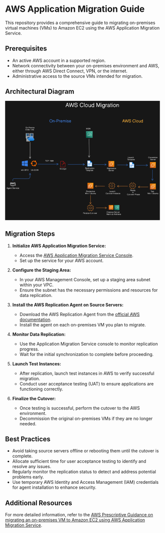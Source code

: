 # AWS Application Migration Guide

This repository provides a comprehensive guide to migrating on-premises virtual machines (VMs) to Amazon EC2 using the AWS Application Migration Service.

## Prerequisites

- An active AWS account in a supported region.
- Network connectivity between your on-premises environment and AWS, either through AWS Direct Connect, VPN, or the internet.
- Administrative access to the source VMs intended for migration.

## Architectural Diagram

![aws-diagram01](images/aws-vm-mig.png)


## Migration Steps

1. **Initialize AWS Application Migration Service:**
   - Access the [AWS Application Migration Service Console](https://console.aws.amazon.com/mgn).
   - Set up the service for your AWS account.

2. **Configure the Staging Area:**
   - In your AWS Management Console, set up a staging area subnet within your VPC.
   - Ensure the subnet has the necessary permissions and resources for data replication.

3. **Install the AWS Replication Agent on Source Servers:**
   - Download the AWS Replication Agent from the [official AWS documentation](https://docs.aws.amazon.com/mgn/latest/ug/install-agent.html).
   - Install the agent on each on-premises VM you plan to migrate.

4. **Monitor Data Replication:**
   - Use the Application Migration Service console to monitor replication progress.
   - Wait for the initial synchronization to complete before proceeding.

5. **Launch Test Instances:**
   - After replication, launch test instances in AWS to verify successful migration.
   - Conduct user acceptance testing (UAT) to ensure applications are functioning correctly.

6. **Finalize the Cutover:**
   - Once testing is successful, perform the cutover to the AWS environment.
   - Decommission the original on-premises VMs if they are no longer needed.

## Best Practices

- Avoid taking source servers offline or rebooting them until the cutover is complete.
- Allocate sufficient time for user acceptance testing to identify and resolve any issues.
- Regularly monitor the replication status to detect and address potential problems early.
- Use temporary AWS Identity and Access Management (IAM) credentials for agent installation to enhance security.

## Additional Resources

For more detailed information, refer to the [AWS Prescriptive Guidance on migrating an on-premises VM to Amazon EC2 using AWS Application Migration Service](https://docs.aws.amazon.com/prescriptive-guidance/latest/patterns/migrate-an-on-premises-vm-to-amazon-ec2-by-using-aws-application-migration-service.html).

